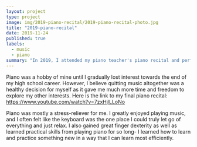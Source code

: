 ```yaml
---
layout: project
type: project
image: img/2019-piano-recital/2019-piano-recital-photo.jpg
title: "2019-piano-recital"
date: 2019-11-24
published: true
labels:
  - music
  - piano
summary: "In 2019, I attended my piano teacher's piano recital and performed Kyle Landry's arrangement of I Dreamed a Dream from Les Miserables."
---
```


Piano was a hobby of mine until I gradually lost interest towards the end of my high school career. However, I believe quitting music altogether was a healthy decision for myself as it gave me much more time and freedom to explore my other interests. Here is the link to my final piano recital: 
https://www.youtube.com/watch?v=7zxHjlLLoNo

Piano was mostly a stress-reliever for me. I greatly enjoyed playing music, and I often felt like the keyboard was the one place I could truly let go of everything and just relax. I also gained great finger dexterity as well as learned practical skills from playing piano for so long- I learned how to learn and practice something new in a way that I can learn most efficiently.